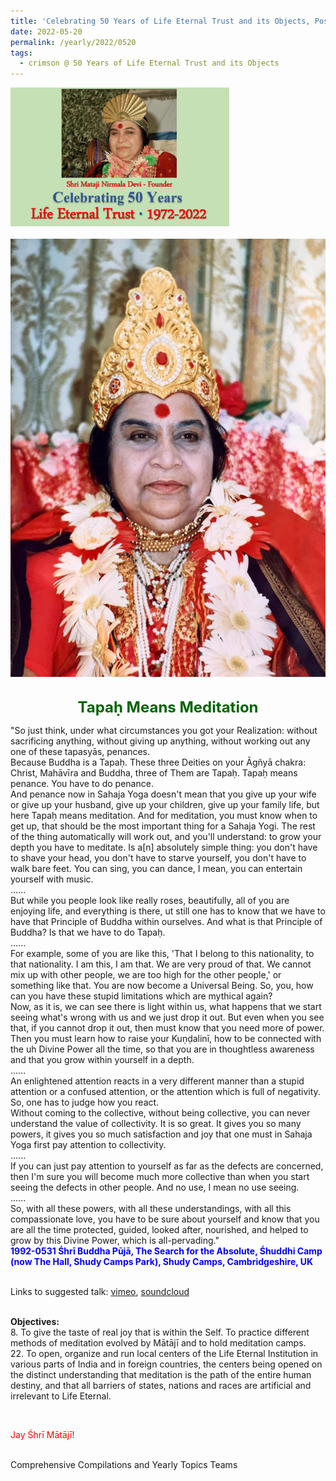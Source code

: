 ```yaml
---
title: 'Celebrating 50 Years of Life Eternal Trust and its Objects, Post 15'
date: 2022-05-20
permalink: /yearly/2022/0520
tags:
  - crimson @ 50 Years of Life Eternal Trust and its Objects
---
```


<div style="text-align: left"><img src="/images/Celebrating50YearsLET.png" width="350" /></div><br>

<div style="text-align: center"><img src="/images/image979_Photo_credit_Colin_Heinsen.png" /></div>

<br>
<p style="color:DarkGreen; text-align:center">
<font size="+2"><b>Tapaḥ Means Meditation</b><br></font>
</p>

<p>
"So just think, under what circumstances you got your Realization: without sacrificing anything, without giving up anything, without working out any one of these tapasyās, penances.<br>
Because Buddha is a Tapaḥ. These three Deities on your Āgñyā chakra: Christ, Mahāvīra and Buddha, three of Them are Tapaḥ. Tapaḥ means penance. You have to do penance.<br>
And penance now in Sahaja Yoga doesn't mean that you give up your wife or give up your husband, give up your children, give up your family life, but here Tapaḥ means meditation. And for meditation, you must know when to get up, that should be the most important thing for a Sahaja Yogi. The rest of the thing automatically will work out, and you'll understand: to grow your depth you have to meditate. Is a[n] absolutely simple thing: you don't have to shave your head, you don't have to starve yourself, you don't have to walk bare feet. You can sing, you can dance, I mean, you can entertain yourself with music.<br>
......<br>
But while you people look like really roses, beautifully, all of you are enjoying life, and everything is there, ut still one has to know that we have to have that Principle of Buddha within ourselves. And what is that Principle of Buddha? Is that we have to do Tapaḥ.<br>
......<br>
For example, some of you are like this, 'That I belong to this nationality, to that nationality. I am this, I am that. We are very proud of that. We cannot mix up with other people, we are too high for the other people,' or something like that. You are now become a Universal Being. So, you, how can you have these stupid limitations which are mythical again?<br>
Now, as it is, we can see there is light within us, what happens that we start seeing what's wrong with us and we just drop it out. But even when you see that, if you cannot drop it out, then must know that you need more of power. Then you must learn how to raise your Kuṇḍalinī, how to be connected with the uh Divine Power all the time, so that you are in thoughtless awareness and that you grow within yourself in a depth.<br>
......<br>
An enlightened attention reacts in a very different manner than a stupid attention or a confused attention, or the attention which is full of negativity. So, one has to judge how you react.<br>
Without coming to the collective, without being collective, you can never understand the value of collectivity. It is so great. It gives you so many powers, it gives you so much satisfaction and joy that one must in Sahaja Yoga first pay attention to collectivity.<br>
......<br>
If you can just pay attention to yourself as far as the defects are concerned, then I'm sure you will become much more collective than when you start seeing the defects in other people. And no use, I mean no use seeing.<br>
......<br>
So, with all these powers, with all these understandings, with all this compassionate love, you have to be sure about yourself and know that you are all the time protected, guided, looked after, nourished, and helped to grow by this Divine Power, which is all-pervading."<br>
<font color="blue"><b>1992-0531 Śhrī Buddha Pūjā, The Search for the Absolute, Śhuddhi Camp (now The Hall, Shudy Camps Park), Shudy Camps, Cambridgeshire, UK</b></font><br>
</p>

<br>
Links to suggested talk: <a href="https://vimeo.com/137191600"> vimeo</a>, <a href="https://soundcloud.com/nirmala-vidya-portal/1992-0531-shri-buddha-puja"> soundcloud</a><br>
<br>

<p>
<b>Objectives:</b><br>
8. To give the taste of real joy that is within the Self. To practice different methods of meditation evolved by Mātājī and to hold meditation camps.<br>
22. To open, organize and run local centers of the Life Eternal Institution in various parts of India and in foreign countries, the centers being opened on the distinct understanding that meditation is the path of the entire human destiny, and that all barriers of states, nations and races are artificial and irrelevant to Life Eternal.
</p>

<br>
<p style="color:red;">Jay Śhrī Mātājī!<br></p>

<br>
Comprehensive Compilations and Yearly Topics Teams